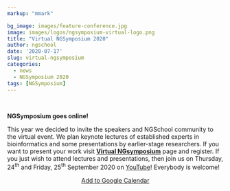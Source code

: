 ```yaml
---
markup: "mmark"

bg_image: images/feature-conference.jpg
image: images/logos/ngsymposium-virtual-logo.png
title: "Virtual NGSymposium 2020"
author: ngschool
date: '2020-07-17'
slug: virtual-ngsymposium
categories:
  - news
  - NGSymposium 2020
tags: [NGSymposium]
---
```

<br>

<b>NGSymposium goes online!<br></b>

This year we decided to invite the speakers and NGSchool community to the virtual event. We plan keynote lectures of established experts in bioinformatics and some presentations by earlier-stage researchers. If you want to present your work visit **[Virtual NGsymposium](/virtual_ngsymposium2020/)** page and register. If you just wish to attend lectures and presentations, then join us on Thursday, 24<sup>th</sup> and Friday, 25<sup>th</sup> September 2020 on <a href="https://www.youtube.com/NGSchoolEU" target="_blank">YouTube</a>!</b> Everybody is welcome!

<p style="text-align: center;"><a href="https://www.google.com/calendar/render?action=TEMPLATE&text=Virtual+NGSymposium+2020&dates=20200924T110000Z%2F20200925T180000Z" target="_blank" class="btn btn-primary">Add to Google Calendar<i class="far fa-calendar-plus"></i></a></p>

